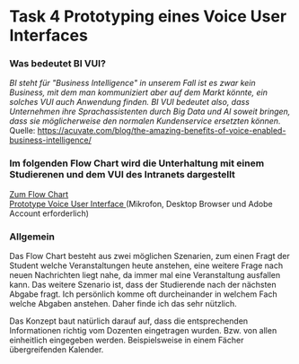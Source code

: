 # Task 4 Prototyping eines Voice User Interfaces

### Was bedeutet BI VUI?
*BI steht für "Business Intelligence" in unserem Fall ist es zwar kein Business, mit dem man kommuniziert aber auf dem Markt könnte, ein solches VUI auch Anwendung finden. BI VUI bedeutet also, dass Unternehmen ihre Sprachassistenten durch Big Data und AI soweit bringen, dass sie möglicherweise den normalen Kundenservice ersetzten können.*
<br>
Quelle: https://acuvate.com/blog/the-amazing-benefits-of-voice-enabled-business-intelligence/

### Im folgenden Flow Chart wird die Unterhaltung mit einem Studierenen und dem VUI des Intranets dargestellt

<a href="../task4_Intranet_VUI/Flow_Chart_Lukas_Lehmann.pdf" target=_blank> Zum Flow Chart </a></br>
<a href="https://xd.adobe.com/view/dd04eff2-0c98-4952-927b-443a813c544b-8857/" target=_blank> Prototype Voice User Interface </a> (Mikrofon, Desktop Browser und Adobe Account erforderlich)

### Allgemein
Das Flow Chart besteht aus zwei möglichen Szenarien, zum einen Fragt der Student welche Veranstaltungen heute anstehen, eine weitere Frage nach neuen Nachrichten liegt nahe, da immer mal eine Veranstaltung ausfallen kann. Das weitere Szenario ist, dass der Studierende nach der nächsten Abgabe fragt. Ich persönlich komme oft durcheinander in welchem Fach welche Abgaben anstehen. Daher finde ich das sehr nützlich. 

Das Konzept baut natürlich darauf auf, dass die entsprechenden Informationen richtig vom Dozenten eingetragen wurden. Bzw. von allen einheitlich eingegeben werden. Beispielsweise in einem Fächer übergreifenden Kalender.
